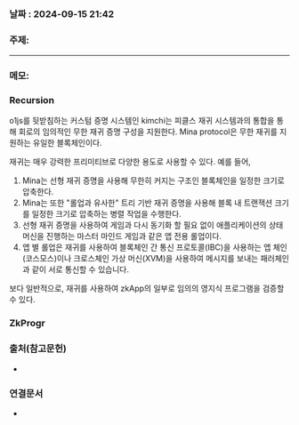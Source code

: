 
### 날짜 : 2024-09-15 21:42

### 주제: 

---
### 메모: 
### Recursion
o1js를 뒷받침하는 커스텀 증명 시스템인 kimchi는 피클스 재귀 시스템과의 통합을 통해 회로의 임의적인 무한 재귀 증명 구성을 지원한다.
Mina protocol은 무한 재귀를 지원하는 유일한 블록체인이다.

재귀는 매우 강력한 프리미티브로 다양한 용도로 사용할 수 있다. 
예를 들어,

1. Mina는 선형 재귀 증명을 사용해 무한히 커지는 구조인 블록체인을 일정한 크기로 압축한다.
2. Mina는 또한 "롤업과 유사한" 트리 기반 재귀 증명을 사용해 블록 내 트랜잭션 크기를 일정한 크기로 압축하는 병렬 작업을 수행한다.
3. 선형 재귀 증명을 사용하여 게임과 다시 동기화 할 필요 없이 애플리케이션의 상태 머신을 진행하는 마스터 마인드 게임과 같은 앱 전용 롤업이다.
4. 앱 별 롤업은 재귀를 사용하여 블록체인 간 통신 프로토콜(IBC)을 사용하는 앱 체인(코스모스)이나 크로스체인 가상 머신(XVM)을 사용하여 메시지를 보내는 패러체인과 같이 서로 통신할 수 있습니다.

보다 일반적으로, 재귀를 사용하여 zkApp의 일부로 임의의 영지식 프로그램을 검증할 수 있다.

### ZkProgr
### 출처(참고문헌)
-

### 연결문서
-